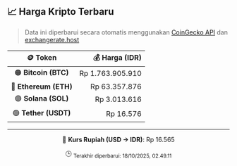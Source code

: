 

<!-- HARGA_KRIPTO -->
## 📈 Harga Kripto Terbaru

> Data ini diperbarui secara otomatis menggunakan [CoinGecko API](https://www.coingecko.com/) dan [exchangerate.host](https://exchangerate.host/)

<div align="center">

| 🪙 Token | 💰 Harga (IDR) |
|:------:|---------------:|
| 🟠 **Bitcoin (BTC)**   | Rp 1.763.905.910 |
| 🔵 **Ethereum (ETH)**  | Rp 63.357.876 |
| 🟣 **Solana (SOL)**    | Rp 3.013.616 |
| 🟢 **Tether (USDT)**   | Rp 16.576 |

---

💱 **Kurs Rupiah (USD → IDR)**: Rp 16.565

🕒 <sub>Terakhir diperbarui: 18/10/2025, 02.49.11</sub>

</div>
<!-- /HARGA_KRIPTO -->